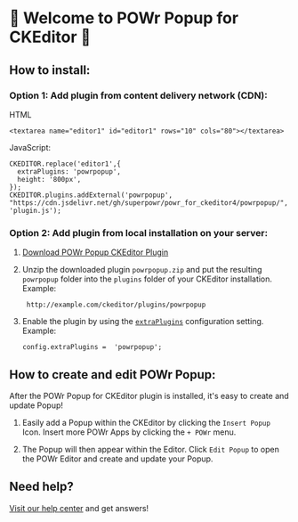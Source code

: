 # 🎉 Welcome to POWr Popup for CKEditor 🎉

## How to install:

### Option 1: Add plugin from content delivery network (CDN):
HTML

    <textarea name="editor1" id="editor1" rows="10" cols="80"></textarea>

JavaScript:

    CKEDITOR.replace('editor1',{
      extraPlugins: 'powrpopup',
      height: '800px',
    });
    CKEDITOR.plugins.addExternal('powrpopup', "https://cdn.jsdelivr.net/gh/superpowr/powr_for_ckeditor4/powrpopup/", 'plugin.js');

### Option 2: Add plugin from local installation on your server:
1.  [Download POWr Popup CKEditor Plugin](https://cdn.jsdelivr.net/gh/superpowr/powr_for_ckeditor4/powrpopup/powrpopup.zip)
2. Unzip the downloaded plugin  `powrpopup.zip`  and put the resulting `powrpopup` folder into the  `plugins`  folder of your CKEditor installation. Example:

	    http://example.com/ckeditor/plugins/powrpopup

3.  Enable the plugin by using the  [`extraPlugins`](https://ckeditor.com/docs/ckeditor4/latest/api/CKEDITOR_config.html#cfg-extraPlugins)  configuration setting. Example:

	    config.extraPlugins =  'powrpopup';



## How to create and edit POWr Popup:

After the POWr Popup for CKEditor plugin is installed, it's easy to create and update Popup!

1. Easily add a Popup within the CKEditor by clicking the `Insert Popup` Icon. Insert more POWr Apps by clicking the `+ POWr` menu.

2. The Popup will then appear within the Editor. Click `Edit Popup` to open the POWr Editor and create and update your Popup.

## Need help?
[Visit our help center](https://www.powr.io/knowledge-base) and get answers!
